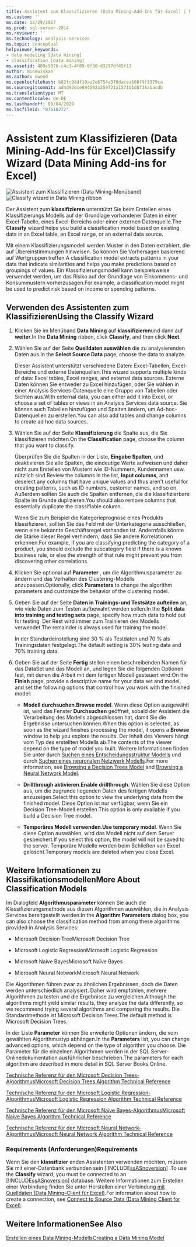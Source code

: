 ```yaml
---
title: Assistent zum Klassifizieren (Data Mining-Add-Ins für Excel) | Microsoft-Dokumentation
ms.custom: ''
ms.date: 12/29/2017
ms.prod: sql-server-2014
ms.reviewer: ''
ms.technology: analysis-services
ms.topic: conceptual
helpviewer_keywords:
- data modeling [data mining]
- classification [data mining]
ms.assetid: 409c5076-c4c3-4f09-8f30-d3297df45f13
author: minewiskan
ms.author: owend
ms.openlocfilehash: b82fc98df10ae2e6754a378dacea108f9f3379ca
ms.sourcegitcommit: ad4d92dce894592a259721a1571b1d8736abacdb
ms.translationtype: MT
ms.contentlocale: de-DE
ms.lasthandoff: 08/04/2020
ms.locfileid: "87610272"
---
```

# <a name="classify-wizard-data-mining-add-ins-for-excel"></a><span data-ttu-id="a161a-102">Assistent zum Klassifizieren (Data Mining-Add-Ins für Excel)</span><span class="sxs-lookup"><span data-stu-id="a161a-102">Classify Wizard (Data Mining Add-ins for Excel)</span></span>
  <span data-ttu-id="a161a-103">![Assistent zum Klassifizieren (Data Mining-Menüband)](media/dmc-classify.gif "Assistent zum Klassifizieren (Data Mining-Menüband)")</span><span class="sxs-lookup"><span data-stu-id="a161a-103">![Classify wizard in Data Mining ribbon](media/dmc-classify.gif "Classify wizard in Data Mining ribbon")</span></span>  
  
 <span data-ttu-id="a161a-104">Der Assistent zum **klassifizieren** unterstützt Sie beim Erstellen eines Klassifizierungs Modells auf der Grundlage vorhandener Daten in einer Excel-Tabelle, eines Excel-Bereichs oder einer externen Datenquelle.</span><span class="sxs-lookup"><span data-stu-id="a161a-104">The **Classify** wizard helps you build a classification model based on existing data in an Excel table, an Excel range, or an external data source.</span></span>  
  
 <span data-ttu-id="a161a-105">Mit einem Klassifizierungsmodell werden Muster in den Daten extrahiert, die auf Übereinstimmungen hinweisen. So können Sie Vorhersagen basierend auf Wertgruppen treffen.</span><span class="sxs-lookup"><span data-stu-id="a161a-105">A classification model extracts patterns in your data that indicate similarities and helps you make predictions based on groupings of values.</span></span> <span data-ttu-id="a161a-106">Ein Klassifizierungsmodell kann beispielsweise verwendet werden, um das Risiko auf der Grundlage von Einkommens- und Konsummustern vorherzusagen.</span><span class="sxs-lookup"><span data-stu-id="a161a-106">For example, a classification model might be used to predict risk based on income or spending patterns.</span></span>  
  
## <a name="using-the-classify-wizard"></a><span data-ttu-id="a161a-107">Verwenden des Assistenten zum Klassifizieren</span><span class="sxs-lookup"><span data-stu-id="a161a-107">Using the Classify Wizard</span></span>  
  
1.  <span data-ttu-id="a161a-108">Klicken Sie im Menüband **Data Mining** auf **klassifizieren**und dann auf **weiter**.</span><span class="sxs-lookup"><span data-stu-id="a161a-108">In the **Data Mining** ribbon, click **Classify**, and then click **Next**.</span></span>  
  
2.  <span data-ttu-id="a161a-109">Wählen Sie auf der Seite **Quelldaten auswählen** die zu analysierenden Daten aus.</span><span class="sxs-lookup"><span data-stu-id="a161a-109">In the **Select Source Data** page, choose the data to analyze.</span></span>  
  
     <span data-ttu-id="a161a-110">Dieser Assistent unterstützt verschiedene Daten: Excel-Tabellen, Excel-Bereiche und externe Datenquellen.</span><span class="sxs-lookup"><span data-stu-id="a161a-110">This wizard supports multiple kinds of data: Excel tables, Excel ranges, and external data sources.</span></span> <span data-ttu-id="a161a-111">Externe Daten können Sie entweder zu Excel hinzufügen, oder Sie wählen in einer Analysis Services-Datenquelle eine Gruppe von Tabellen oder Sichten aus.</span><span class="sxs-lookup"><span data-stu-id="a161a-111">With external data, you can either add it into Excel, or choose a set of tables or views in an Analysis Services data source.</span></span> <span data-ttu-id="a161a-112">Sie können auch Tabellen hinzufügen und Spalten ändern, um Ad-hoc-Datenquellen zu erstellen.</span><span class="sxs-lookup"><span data-stu-id="a161a-112">You can also add tables and change columns to create ad hoc data sources.</span></span>  
  
3.  <span data-ttu-id="a161a-113">Wählen Sie auf der Seite **Klassifizierung** die Spalte aus, die Sie klassifizieren möchten.</span><span class="sxs-lookup"><span data-stu-id="a161a-113">On the **Classification** page, choose the column that you want to classify.</span></span>  
  
     <span data-ttu-id="a161a-114">Überprüfen Sie die Spalten in der Liste, **Eingabe Spalten**, und deaktivieren Sie alle Spalten, die eindeutige Werte aufweisen und daher nicht zum Erstellen von Mustern wie ID-Nummern, Kundennamen usw. nützlich sind.</span><span class="sxs-lookup"><span data-stu-id="a161a-114">Review the columns in the list, **Input columns**, and deselect any columns that have unique values and thus aren't useful for creating patterns, such as ID numbers, customer names, and so on.</span></span> <span data-ttu-id="a161a-115">Außerdem sollten Sie auch die Spalten entfernen, die die klassifizierbare Spalte im Grunde duplizieren.</span><span class="sxs-lookup"><span data-stu-id="a161a-115">You should also remove columns that essentially duplicate the classifiable column.</span></span>  
  
     <span data-ttu-id="a161a-116">Wenn Sie zum Beispiel die Kategorieprognose eines Produkts klassifizieren, sollten Sie das Feld mit der Unterkategorie ausschließen, wenn eine bekannte Geschäftsregel vorhanden ist. Andernfalls könnte die Stärke dieser Regel verhindern, dass Sie andere Korrelationen erkennen.</span><span class="sxs-lookup"><span data-stu-id="a161a-116">For example, if you are classifying predicting the category of a product, you should exclude the subcategory field if there is a known business rule, or else the strength of that rule might prevent you from discovering other correlations.</span></span>  
  
4.  <span data-ttu-id="a161a-117">Klicken Sie optional auf **Parameter** , um die Algorithmusparameter zu ändern und das Verhalten des Clustering-Modells anzupassen.</span><span class="sxs-lookup"><span data-stu-id="a161a-117">Optionally, click **Parameters** to change the algorithm parameters and customize the behavior of the clustering model.</span></span>  
  
5.  <span data-ttu-id="a161a-118">Geben Sie auf der Seite **Daten in Trainings-und Testsätze aufteilen** an, wie viele Daten zum Testen aufbewahrt werden sollen.</span><span class="sxs-lookup"><span data-stu-id="a161a-118">In the **Split data into training and testing sets** page, specify how much data to hold out for testing.</span></span> <span data-ttu-id="a161a-119">Der Rest wird immer zum Trainieren des Modells verwendet.</span><span class="sxs-lookup"><span data-stu-id="a161a-119">The remainder is always used for training the model.</span></span>  
  
     <span data-ttu-id="a161a-120">In der Standardeinstellung sind 30 % als Testdaten und 70 % als Trainingsdaten festgelegt.</span><span class="sxs-lookup"><span data-stu-id="a161a-120">The default setting is 30% testing data and 70% training data.</span></span>  
  
6.  <span data-ttu-id="a161a-121">Geben Sie auf der Seite **Fertig** stellen einen beschreibenden Namen für das DataSet und das Modell an, und legen Sie die folgenden Optionen fest, mit denen die Arbeit mit dem fertigen Modell gesteuert wird:</span><span class="sxs-lookup"><span data-stu-id="a161a-121">On the **Finish** page, provide a descriptive name for your data set and model, and set the following options that control how you work with the finished model:</span></span>  
  
    -   <span data-ttu-id="a161a-122">**Modell durchsuchen**.</span><span class="sxs-lookup"><span data-stu-id="a161a-122">**Browse model**.</span></span> <span data-ttu-id="a161a-123">Wenn diese Option ausgewählt ist, wird das Fenster **Durchsuchen** geöffnet, sobald der Assistent die Verarbeitung des Modells abgeschlossen hat, damit Sie die Ergebnisse untersuchen können.</span><span class="sxs-lookup"><span data-stu-id="a161a-123">When this option is selected, as soon as the wizard finishes processing the model, it opens a **Browse** window to help you explore the results.</span></span> <span data-ttu-id="a161a-124">Der Inhalt des Viewers hängt vom Typ des erstellten Modells ab.</span><span class="sxs-lookup"><span data-stu-id="a161a-124">The contents of the viewer depend on the type of model you built.</span></span> <span data-ttu-id="a161a-125">Weitere Informationen finden Sie unter durch [Suchen eines Entscheidungsstruktur Modells](browsing-a-decision-trees-model.md) und durch [Suchen eines neuronalen Netzwerk Modells](browsing-a-neural-network-model.md).</span><span class="sxs-lookup"><span data-stu-id="a161a-125">For more information, see [Browsing a Decision Trees Model](browsing-a-decision-trees-model.md) and [Browsing a Neural Network Model](browsing-a-neural-network-model.md).</span></span>  
  
    -   <span data-ttu-id="a161a-126">**Drillthrough aktivieren**.</span><span class="sxs-lookup"><span data-stu-id="a161a-126">**Enable drillthrough**.</span></span> <span data-ttu-id="a161a-127">Wählen Sie diese Option aus, um die zugrunde liegenden Daten des fertigen Modells anzuzeigen.</span><span class="sxs-lookup"><span data-stu-id="a161a-127">Select this option to view the underlying data from the finished model.</span></span> <span data-ttu-id="a161a-128">Diese Option ist nur verfügbar, wenn Sie ein Decision Tree-Modell erstellen.</span><span class="sxs-lookup"><span data-stu-id="a161a-128">This option is only available if you build a Decision Tree model.</span></span>  
  
    -   <span data-ttu-id="a161a-129">**Temporäres Modell verwenden**.</span><span class="sxs-lookup"><span data-stu-id="a161a-129">**Use temporary model**.</span></span> <span data-ttu-id="a161a-130">Wenn Sie diese Option auswählen, wird das Modell nicht auf dem Server gespeichert.</span><span class="sxs-lookup"><span data-stu-id="a161a-130">If you select this option, the model will not be saved to the server.</span></span> <span data-ttu-id="a161a-131">Temporäre Modelle werden beim Schließen von Excel gelöscht.</span><span class="sxs-lookup"><span data-stu-id="a161a-131">Temporary models are deleted when you close Excel.</span></span>  
  
## <a name="more-about-classification-models"></a><span data-ttu-id="a161a-132">Weitere Informationen zu Klassifikationsmodellen</span><span class="sxs-lookup"><span data-stu-id="a161a-132">More About Classification Models</span></span>  
 <span data-ttu-id="a161a-133">Im Dialogfeld **Algorithmusparameter** können Sie auch die Klassifizierungsmethode aus diesen Algorithmen auswählen, die in Analysis Services bereitgestellt werden:</span><span class="sxs-lookup"><span data-stu-id="a161a-133">In the **Algorithm Parameters** dialog box, you can also choose the classification method from among these algorithms provided in Analysis Services:</span></span>  
  
-   <span data-ttu-id="a161a-134">Microsoft Decision Tree</span><span class="sxs-lookup"><span data-stu-id="a161a-134">Microsoft Decision Tree</span></span>  
  
-   <span data-ttu-id="a161a-135">Microsoft Logistic Regression</span><span class="sxs-lookup"><span data-stu-id="a161a-135">Microsoft Logistic Regression</span></span>  
  
-   <span data-ttu-id="a161a-136">Microsoft Naive Bayes</span><span class="sxs-lookup"><span data-stu-id="a161a-136">Microsoft Naïve Bayes</span></span>  
  
-   <span data-ttu-id="a161a-137">Microsoft Neural Network</span><span class="sxs-lookup"><span data-stu-id="a161a-137">Microsoft Neural Network</span></span>  
  
 <span data-ttu-id="a161a-138">Die Algorithmen führen zwar zu ähnlichen Ergebnissen, doch die Daten werden unterschiedlich analysiert. Daher wird empfohlen, mehrere Algorithmen zu testen und die Ergebnisse zu vergleichen.</span><span class="sxs-lookup"><span data-stu-id="a161a-138">Although the algorithms might yield similar results, they analyze the data differently, so we recommend trying several algorithms and comparing the results.</span></span> <span data-ttu-id="a161a-139">Die Standardmethode ist Microsoft Decision Trees.</span><span class="sxs-lookup"><span data-stu-id="a161a-139">The default method is Microsoft Decision Trees.</span></span>  
  
 <span data-ttu-id="a161a-140">In der Liste **Parameter** können Sie erweiterte Optionen ändern, die vom gewählten Algorithmustyp abhängen.</span><span class="sxs-lookup"><span data-stu-id="a161a-140">In the **Parameters** list, you can change advanced options, which depend on the type of algorithm you choose.</span></span> <span data-ttu-id="a161a-141">Die Parameter für die einzelnen Algorithmen werden in der SQL Server-Onlinedokumentation ausführlicher beschrieben.</span><span class="sxs-lookup"><span data-stu-id="a161a-141">The parameters for each algorithm are described in more detail in SQL Server Books Online.</span></span>  
  
 [<span data-ttu-id="a161a-142">Technische Referenz für den Microsoft Decision Trees-Algorithmus</span><span class="sxs-lookup"><span data-stu-id="a161a-142">Microsoft Decision Trees Algorithm Technical Reference</span></span>](data-mining/microsoft-decision-trees-algorithm-technical-reference.md)  
  
 [<span data-ttu-id="a161a-143">Technische Referenz für den Microsoft Logistic Regression-Algorithmus</span><span class="sxs-lookup"><span data-stu-id="a161a-143">Microsoft Logistic Regression Algorithm Technical Reference</span></span>](data-mining/microsoft-logistic-regression-algorithm-technical-reference.md)  
  
 [<span data-ttu-id="a161a-144">Technische Referenz für den Microsoft Naive Bayes-Algorithmus</span><span class="sxs-lookup"><span data-stu-id="a161a-144">Microsoft Naive Bayes Algorithm Technical Reference</span></span>](data-mining/microsoft-naive-bayes-algorithm-technical-reference.md)  
  
 [<span data-ttu-id="a161a-145">Technische Referenz für den Microsoft Neural Network-Algorithmus</span><span class="sxs-lookup"><span data-stu-id="a161a-145">Microsoft Neural Network Algorithm Technical Reference</span></span>](data-mining/microsoft-neural-network-algorithm-technical-reference.md)  
  
### <a name="requirements"></a><span data-ttu-id="a161a-146">Requirements (Anforderungen)</span><span class="sxs-lookup"><span data-stu-id="a161a-146">Requirements</span></span>  
 <span data-ttu-id="a161a-147">Wenn Sie den **klassifizier** enden Assistenten verwenden möchten, müssen Sie mit einer-Datenbank verbunden sein [!INCLUDE[ssASnoversion](../includes/ssasnoversion-md.md)] .</span><span class="sxs-lookup"><span data-stu-id="a161a-147">To use the **Classify** wizard, you must be connected to an [!INCLUDE[ssASnoversion](../includes/ssasnoversion-md.md)] database.</span></span> <span data-ttu-id="a161a-148">Weitere Informationen zum Erstellen einer Verbindung finden Sie unter Herstellen einer Verbindung [mit Quelldaten &#40;Data Mining-Client für Excel&#41;](connect-to-source-data-data-mining-client-for-excel.md).</span><span class="sxs-lookup"><span data-stu-id="a161a-148">For information about how to create a connection, see [Connect to Source Data &#40;Data Mining Client for Excel&#41;](connect-to-source-data-data-mining-client-for-excel.md).</span></span>  
  
## <a name="see-also"></a><span data-ttu-id="a161a-149">Weitere Informationen</span><span class="sxs-lookup"><span data-stu-id="a161a-149">See Also</span></span>  
 [<span data-ttu-id="a161a-150">Erstellen eines Data Mining-Modells</span><span class="sxs-lookup"><span data-stu-id="a161a-150">Creating a Data Mining Model</span></span>](creating-a-data-mining-model.md)  
  
  
